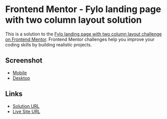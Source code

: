 # Frontend Mentor - Fylo landing page with two column layout solution

This is a solution to the [Fylo landing page with two column layout challenge on Frontend Mentor](https://www.frontendmentor.io/challenges/fylo-landing-page-with-two-column-layout-5ca5ef041e82137ec91a50f5). Frontend Mentor challenges help you improve your coding skills by building realistic projects. 

## Screenshot

- [Mobile](images/sc-mobile.png)
- [Desktop](images/sc-desktop.png)

## Links

- [Solution URL](https://www.frontendmentor.io/solutions/fylo-landing-page-J1uiDdRc1a)
- [Live Site URL](https://belalsalah74.github.io/fylo-landing-page/)
